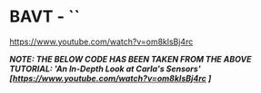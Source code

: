 # BAVT - ``

https://www.youtube.com/watch?v=om8klsBj4rc

***NOTE: THE BELOW CODE HAS BEEN TAKEN FROM THE ABOVE TUTORIAL: 'An In-Depth Look at Carla's Sensors' [https://www.youtube.com/watch?v=om8klsBj4rc
]***
